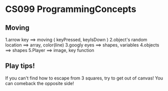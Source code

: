 # CS099 ProgrammingConcepts

## Moving 
1.arrow key ==> moving ( keyPressed, keyIsDown ) 
2.object's random location ==> array, color(line) 
3.googly eyes ==> shapes, variables 
4.objects ==> shapes 
5.Player ==> image, key function 


## Play tips!

If you can't find how to escape from 3 squares, 
try to get out of canvas!
You can comeback the opposite side!
